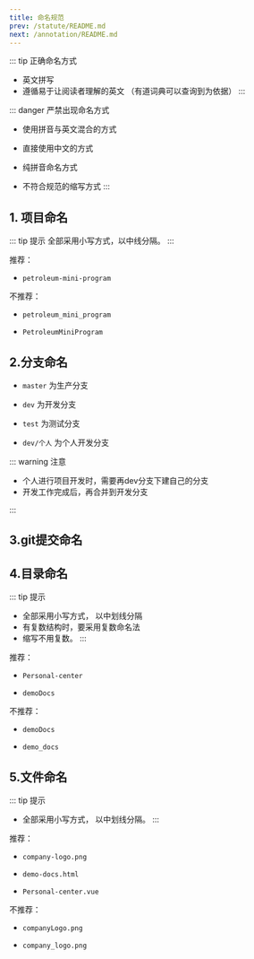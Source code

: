 ```yaml
---
title: 命名规范
prev: /statute/README.md
next: /annotation/README.md
---
```


::: tip 正确命名方式
- 英文拼写
- 遵循易于让阅读者理解的英文
（有道词典可以查询到为依据）
:::

::: danger 严禁出现命名方式

- 使用拼音与英文混合的方式

- 直接使用中文的方式

- 纯拼音命名方式

- 不符合规范的缩写方式
:::


## 1. 项目命名

::: tip 提示
全部采用小写方式，以中线分隔。
:::

推荐：

- `petroleum-mini-program`

不推荐：

- `petroleum_mini_program`

- `PetroleumMiniProgram`

## 2.分支命名

- `master`   为生产分支

- `dev`      为开发分支

- `test`     为测试分支

- `dev/个人` 为个人开发分支

::: warning 注意

- 个人进行项目开发时，需要再dev分支下建自己的分支
- 开发工作完成后，再合并到开发分支

:::

## 3.git提交命名


## 4.目录命名

::: tip 提示
- 全部采用小写方式， 以中划线分隔
- 有复数结构时，要采用复数命名法 
- 缩写不用复数。
:::

推荐：

- `Personal-center`

- `demoDocs`

不推荐：

- `demoDocs`

- `demo_docs`

## 5.文件命名

::: tip 提示
- 全部采用小写方式， 以中划线分隔。
:::

推荐：

- `company-logo.png `

- `demo-docs.html`

- `Personal-center.vue`

不推荐：

- `companyLogo.png`

- `company_logo.png`